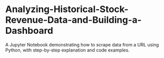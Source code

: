 # Analyzing-Historical-Stock-Revenue-Data-and-Building-a-Dashboard
A Jupyter Notebook demonstrating how to scrape data from a URL using Python, with step-by-step explanation and code examples.
